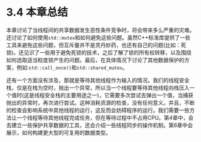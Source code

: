 # 3.4 本章总结

本章讨论了当线程间的共享数据发生恶性条件竞争时，将会带来多么严重的灾难。还讨论了如何使用`std::mutex`和如何避免这些问题。虽然C++标准库提供了一些工具来避免这些问题，但互斥量并不是灵丹妙药，也还有自己的问题(比如：死锁)。还见识了一些用于避免死锁的技术，之后了解了锁的所有权转移，以及围绕如何选取适当粒度锁产生的问题。最后，在具体情况下讨论了其他数据保护的方案，例如:`std::call_once()`和`std::shared_mutex`。

还有一个方面没有涉及，那就是等待其他线程作为输入的情况。我们的线程安全栈，仅是在栈为空时，抛出一个异常，所以当一个线程要等待其他线程向栈压入一个值时(这是线程安全栈的主要用途之一)，它需要多次尝试去弹出一个值，当捕获抛出的异常时，再次进行尝试。这种消耗资源的检查，没有任何意义。并且，不断的检查会影响系统中其他线程的运行，这反而会妨碍程序的运行。我们需要一些方法让一个线程等待其他线程完成任务，但在等待过程中不占用CPU。第4章中，会去建立一些保护共享数据的工具，还会介绍一些线程同步的操作机制。第6章中会展示，如何构建更大型的可复用的数据类型。